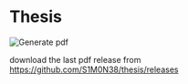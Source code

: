 # Thesis

![Generate pdf](https://github.com/S1M0N38/thesis/workflows/Generate%20pdf/badge.svg)

download the last pdf release from https://github.com/S1M0N38/thesis/releases
